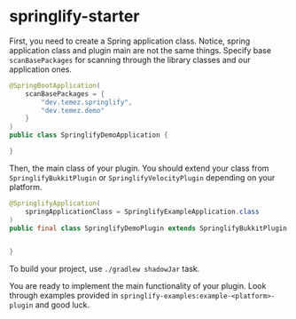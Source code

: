 # springlify-starter

First, you need to create a Spring application class. Notice, spring application class and plugin main are not the same things.
Specify base `scanBasePackages` for scanning through the library classes and our application ones.

```java
@SpringBootApplication(
    scanBasePackages = {
        "dev.temez.springlify",
        "dev.temez.demo"
    }
)
public class SpringlifyDemoApplication {

}
```

Then, the main class of your plugin. You should extend your class from `SpringlifyBukkitPlugin` or `SpringlifyVelocityPlugin`
depending on your platform.

```java
@SpringlifyApplication(
    springApplicationClass = SpringlifyExampleApplication.class
)
public final class SpringlifyDemoPlugin extends SpringlifyBukkitPlugin {


}
```

To build your project, use `./gradlew shadowJar` task.

You are ready to implement the main functionality of your plugin. Look through examples provided in `springlify-examples:example-<platform>-plugin`
and good luck. 